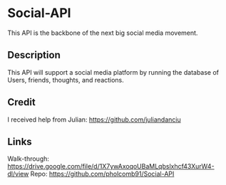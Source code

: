 # Social-API
This API is the backbone of the next big social media movement. 

## Description
This API will support a social media platform by running the database of Users, friends, thoughts, and reactions. 

## Credit
I received help from Julian: https://github.com/juliandanciu

## Links
Walk-through:
https://drive.google.com/file/d/1X7ywAxoqoUBaMLqbslxhcf43XurW4-dl/view
Repo:
https://github.com/pholcomb91/Social-API

